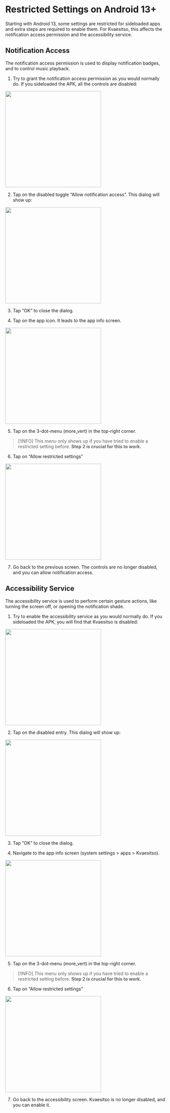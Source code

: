 # Restricted Settings on Android 13+

Starting with Android 13, some settings are restricted for sideloaded apps and extra steps are required to enable them.
For Kvaesitso, this affects the notification access permission and the accessibility service.

## Notification Access

The notification access permission is used to display notification badges, and to control music playback.

1. Try to grant the notification access permission as you would normally do. If you sideloaded the APK, all the controls are disabled:

<img src="/img/notification-access-1.png" width="300"/>

2. Tap on the disabled toggle “Allow notification access”. This dialog will show up:

<img src="/img/notification-access-2.png" width="300"/>

3. Tap “OK” to close the dialog.

4. Tap on the app icon. It leads to the app info screen.

<img src="/img/notification-access-3.png" width="300"/>

5. Tap on the 3-dot-menu (<span class="material-symbols-rounded">more_vert</span>) in the top-right corner.

> [!INFO]
> This menu only shows up if you have tried to enable a restricted setting before. **Step 2 is crucial for this to work.**

6. Tap on “Allow restricted settings”

<img src="/img/notification-access-4.png" width="300"/>

7. Go back to the previous screen. The controls are no longer disabled, and you can allow notification access.

## Accessibility Service

The accessibility service is used to perform certain gesture actions, like turning the screen off, or opening the notification shade.

1. Try to enable the accessibility service as you would normally do. If you sideloaded the APK, you will find that Kvaesitso is disabled:

<img src="/img/accessibility-service-1.png" width="300"/>

2. Tap on the disabled entry. This dialog will show up:

<img src="/img/accessibility-service-2.png" width="300"/>

3. Tap “OK” to close the dialog.

4. Navigate to the app info screen (system settings > apps > Kvaesitso).

<img src="/img/notification-access-3.png" width="300"/>

5. Tap on the 3-dot-menu (<span class="material-symbols-rounded">more_vert</span>) in the top-right corner.

> [!INFO]
> This menu only shows up if you have tried to enable a restricted setting before. **Step 2 is crucial for this to work.**

6. Tap on “Allow restricted settings”

<img src="/img/notification-access-4.png" width="300"/>

7. Go back to the accessibility screen. Kvaesitso is no longer disabled, and you can enable it.
